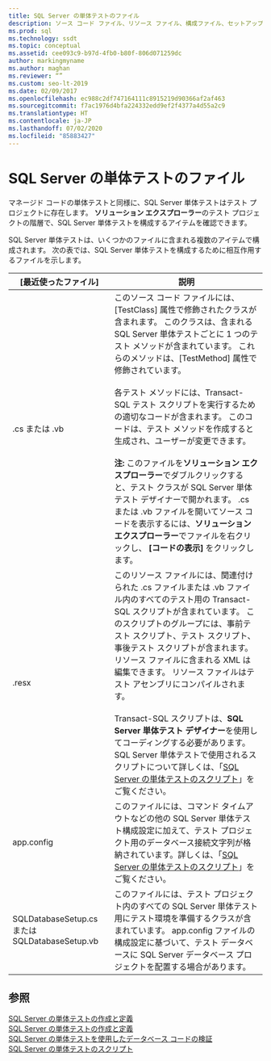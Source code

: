 ```yaml
---
title: SQL Server の単体テストのファイル
description: ソース コード ファイル、リソース ファイル、構成ファイル、セットアップ ファイルなど、SQL Server 単体テストを構成するファイルについて説明します。
ms.prod: sql
ms.technology: ssdt
ms.topic: conceptual
ms.assetid: cee093c9-b97d-4fb0-b80f-806d071259dc
author: markingmyname
ms.author: maghan
ms.reviewer: “”
ms.custom: seo-lt-2019
ms.date: 02/09/2017
ms.openlocfilehash: ec988c2df747164111c8915219d90366af2af463
ms.sourcegitcommit: f7ac1976d4bfa224332edd9ef2f4377a4d55a2c9
ms.translationtype: HT
ms.contentlocale: ja-JP
ms.lasthandoff: 07/02/2020
ms.locfileid: "85883427"
---
```

# <a name="sql-server-unit-test-files"></a>SQL Server の単体テストのファイル

マネージド コードの単体テストと同様に、SQL Server 単体テストはテスト プロジェクトに存在します。 **ソリューション エクスプローラー**のテスト プロジェクトの階層で、SQL Server 単体テストを構成するアイテムを確認できます。  
  
SQL Server 単体テストは、いくつかのファイルに含まれる複数のアイテムで構成されます。 次の表では、SQL Server 単体テストを構成するために相互作用するファイルを示します。  
  
|**[最近使ったファイル]**|**説明**|  
|------------|-------------------|  
|.cs または .vb|このソース コード ファイルには、[TestClass] 属性で修飾されたクラスが含まれます。 このクラスは、含まれる SQL Server 単体テストごとに 1 つのテスト メソッドが含まれています。 これらのメソッドは、[TestMethod] 属性で修飾されています。<br /><br />各テスト メソッドには、Transact\-SQL テスト スクリプトを実行するための適切なコードが含まれます。 このコードは、テスト メソッドを作成すると生成され、ユーザーが変更できます。<br /><br />**注:** このファイルを**ソリューション エクスプローラー**でダブルクリックすると、テスト クラスが SQL Server 単体テスト デザイナーで開かれます。 .cs または .vb ファイルを開いてソース コードを表示するには、**ソリューション エクスプローラー**でファイルを右クリックし、 **[コードの表示]** をクリックします。|  
|.resx|このリソース ファイルには、関連付けられた .cs ファイルまたは .vb ファイル内のすべてのテスト用の Transact\-SQL スクリプトが含まれています。 このスクリプトのグループには、事前テスト スクリプト、テスト スクリプト、事後テスト スクリプトが含まれます。 リソース ファイルに含まれる XML は編集できます。 リソース ファイルはテスト アセンブリにコンパイルされます。<br /><br />Transact\-SQL スクリプトは、**SQL Server 単体テスト デザイナー**を使用してコーディングする必要があります。 SQL Server 単体テストで使用されるスクリプトについて詳しくは、「[SQL Server の単体テストのスクリプト](../ssdt/scripts-in-sql-server-unit-tests.md)」をご覧ください。|  
|app.config|このファイルには、コマンド タイムアウトなどの他の SQL Server 単体テスト構成設定に加えて、テスト プロジェクト用のデータベース接続文字列が格納されています。詳しくは、「[SQL Server の単体テストのスクリプト](../ssdt/scripts-in-sql-server-unit-tests.md)」をご覧ください。|  
|SQLDatabaseSetup.cs または SQLDatabaseSetup.vb|このファイルには、テスト プロジェクト内のすべての SQL Server 単体テスト用にテスト環境を準備するクラスが含まれています。 app.config ファイルの構成設定に基づいて、テスト データベースに SQL Server データベース プロジェクトを配置する場合があります。|  
  
## <a name="see-also"></a>参照  
[SQL Server の単体テストの作成と定義](../ssdt/creating-and-defining-sql-server-unit-tests.md)  
[SQL Server の単体テストの作成と定義](../ssdt/creating-and-defining-sql-server-unit-tests.md)  
[SQL Server の単体テストを使用したデータベース コードの検証](../ssdt/verifying-database-code-by-using-sql-server-unit-tests.md)  
[SQL Server の単体テストのスクリプト](../ssdt/scripts-in-sql-server-unit-tests.md)  
  
